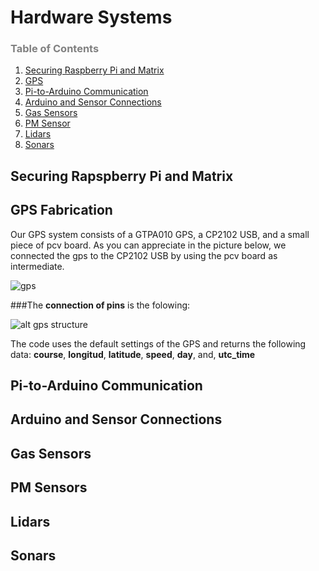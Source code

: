 Hardware Systems
=======
### <span style="color:grey">Table of Contents</span>

1. [Securing Raspberry Pi and Matrix](#matrix)
2. [GPS](#gps)
3. [Pi-to-Arduino Communication](#commo)
4. [Arduino and Sensor Connections](#arduino)
5. [Gas Sensors](#gas)
6. [PM Sensor](#pm)
7. [Lidars](#lidars)
8. [Sonars](#sonars)


## Securing Rapspberry Pi and Matrix

## GPS Fabrication

Our GPS system consists of a GTPA010 GPS, a CP2102 USB, and a small piece of pcv board. As you can appreciate in the picture below, we connected the gps to the CP2102 USB by using the pcv board as intermediate.


![gps](https://github.com/cledantec/Cycle-Atlanta-SLaB/blob/master/images/gps2.jpg?raw=true)

###The **connection of pins** is the folowing:

![alt gps structure](https://github.com/cledantec/Cycle-Atlanta-SLaB/blob/master/images/gpsStructure1.png?raw=true "Gps structure")

The code uses the default settings of the GPS and returns the following data: **course**, **longitud**, **latitude**, **speed**, **day**, and, **utc_time**       

       






## Pi-to-Arduino Communication

## Arduino and Sensor Connections

## Gas Sensors

## PM Sensors

## Lidars

## Sonars

